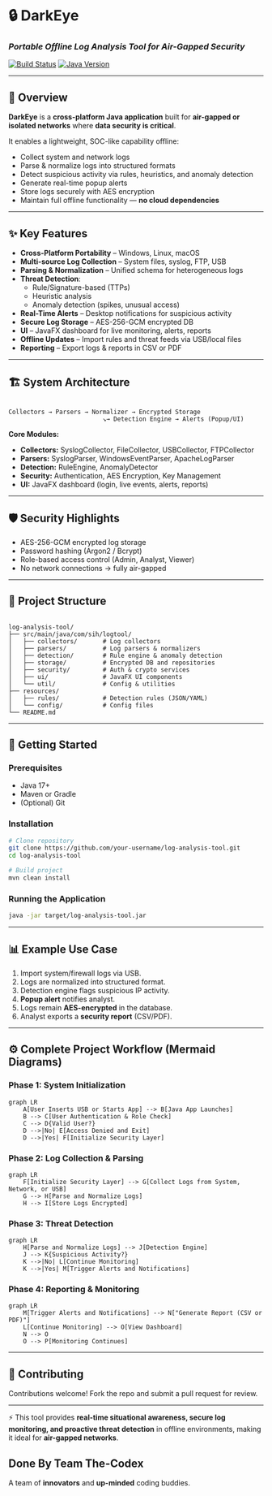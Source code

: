 # 🔒 DarkEye

### *Portable Offline Log Analysis Tool for Air-Gapped Security*


[![Build Status](https://img.shields.io/badge/build-passing-brightgreen)](https://github.com/your-username/DarkEye)
[![Java Version](https://img.shields.io/badge/java-17+-orange)](https://www.java.com/)

---

## 📌 Overview

**DarkEye** is a **cross-platform Java application** built for **air-gapped or isolated networks** where **data security is critical**.

It enables a lightweight, SOC-like capability offline:

* Collect system and network logs
* Parse & normalize logs into structured formats
* Detect suspicious activity via rules, heuristics, and anomaly detection
* Generate real-time popup alerts
* Store logs securely with AES encryption
* Maintain full offline functionality — **no cloud dependencies**

---

## ✨ Key Features

- **Cross-Platform Portability** – Windows, Linux, macOS  
- **Multi-source Log Collection** – System files, syslog, FTP, USB  
- **Parsing & Normalization** – Unified schema for heterogeneous logs  
- **Threat Detection**:
  - Rule/Signature-based (TTPs)
  - Heuristic analysis
  - Anomaly detection (spikes, unusual access)
- **Real-Time Alerts** – Desktop notifications for suspicious activity  
- **Secure Log Storage** – AES-256-GCM encrypted DB  
- **UI** – JavaFX dashboard for live monitoring, alerts, reports  
- **Offline Updates** – Import rules and threat feeds via USB/local files  
- **Reporting** – Export logs & reports in CSV or PDF  

---

## 🏗️ System Architecture

```

Collectors → Parsers → Normalizer → Encrypted Storage
                          ↘→ Detection Engine → Alerts (Popup/UI)

```

**Core Modules:**

- **Collectors:** SyslogCollector, FileCollector, USBCollector, FTPCollector  
- **Parsers:** SyslogParser, WindowsEventParser, ApacheLogParser  
- **Detection:** RuleEngine, AnomalyDetector  
- **Security:** Authentication, AES Encryption, Key Management  
- **UI:** JavaFX dashboard (login, live events, alerts, reports)  

---

## 🛡️ Security Highlights

- AES-256-GCM encrypted log storage  
- Password hashing (Argon2 / Bcrypt)  
- Role-based access control (Admin, Analyst, Viewer)  
- No network connections → fully air-gapped  

---

## 📂 Project Structure

```

log-analysis-tool/
├── src/main/java/com/sih/logtool/
│   ├── collectors/       # Log collectors
│   ├── parsers/          # Log parsers & normalizers
│   ├── detection/        # Rule engine & anomaly detection
│   ├── storage/          # Encrypted DB and repositories
│   ├── security/         # Auth & crypto services
│   ├── ui/               # JavaFX UI components
│   └── util/             # Config & utilities
├── resources/
│   ├── rules/            # Detection rules (JSON/YAML)
│   └── config/           # Config files
└── README.md

````

---

## 🚀 Getting Started

### Prerequisites

- Java 17+  
- Maven or Gradle  
- (Optional) Git  

### Installation

```bash
# Clone repository
git clone https://github.com/your-username/log-analysis-tool.git
cd log-analysis-tool

# Build project
mvn clean install
````

### Running the Application

```bash
java -jar target/log-analysis-tool.jar
```

---

## 📊 Example Use Case

1. Import system/firewall logs via USB.
2. Logs are normalized into structured format.
3. Detection engine flags suspicious IP activity.
4. **Popup alert** notifies analyst.
5. Logs remain **AES-encrypted** in the database.
6. Analyst exports a **security report** (CSV/PDF).

---

## ⚙️ Complete Project Workflow (Mermaid Diagrams)

### **Phase 1: System Initialization**

```mermaid
graph LR
    A[User Inserts USB or Starts App] --> B[Java App Launches]
    B --> C[User Authentication & Role Check]
    C --> D{Valid User?}
    D -->|No| E[Access Denied and Exit]
    D -->|Yes| F[Initialize Security Layer]
```

### **Phase 2: Log Collection & Parsing**

```mermaid
graph LR
    F[Initialize Security Layer] --> G[Collect Logs from System, Network, or USB]
    G --> H[Parse and Normalize Logs]
    H --> I[Store Logs Encrypted]
```

### **Phase 3: Threat Detection**

```mermaid
graph LR
    H[Parse and Normalize Logs] --> J[Detection Engine]
    J --> K{Suspicious Activity?}
    K -->|No| L[Continue Monitoring]
    K -->|Yes| M[Trigger Alerts and Notifications]
```

### **Phase 4: Reporting & Monitoring**

```mermaid
graph LR
    M[Trigger Alerts and Notifications] --> N["Generate Report (CSV or PDF)"]
    L[Continue Monitoring] --> O[View Dashboard]
    N --> O
    O --> P[Monitoring Continues]

```

---

## 🤝 Contributing

Contributions welcome! Fork the repo and submit a pull request for review.

---

⚡ This tool provides **real-time situational awareness, secure log monitoring, and proactive threat detection** in offline environments, making it ideal for **air-gapped networks**.

## Done By Team The-Codex
A team of **innovators** and **up-minded** coding buddies.
